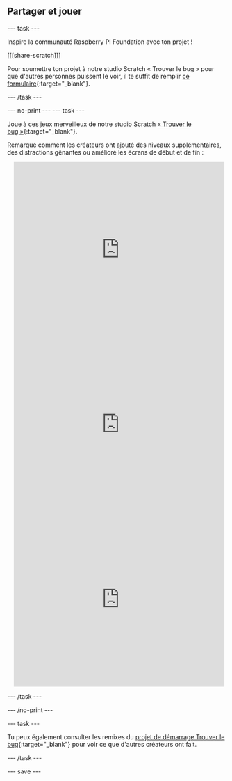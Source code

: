 ## Partager et jouer

--- task ---

Inspire la communauté Raspberry Pi Foundation avec ton projet !

[[[share-scratch]]]

Pour soumettre ton projet à notre studio Scratch « Trouver le bug » pour que d'autres personnes puissent le voir, il te suffit de remplir [ce formulaire](https://form.raspberrypi.org/f/community-project-submissions){:target="_blank"}.

--- /task ---

--- no-print ---
--- task --- 

Joue à ces jeux merveilleux de notre studio Scratch [« Trouver le bug »](https://scratch.mit.edu/studios/29005236/){:target="_blank"}.

Remarque comment les créateurs ont ajouté des niveaux supplémentaires, des distractions gênantes ou amélioré les écrans de début et de fin :

<div class="scratch-preview" style="margin-left: 15px;">
  <iframe allowtransparency="true" width="485" height="402" src="https://scratch.mit.edu/projects/embed/545488112/?autostart=false" frameborder="0"></iframe>
</div>

<div class="scratch-preview" style="margin-left: 15px;">
  <iframe allowtransparency="true" width="485" height="402" src="https://scratch.mit.edu/projects/embed/707645119/?autostart=false" frameborder="0"></iframe>
</div>

<div class="scratch-preview" style="margin-left: 15px;">
  <iframe allowtransparency="true" width="485" height="402" src="https://scratch.mit.edu/projects/embed/707644397/?autostart=false" frameborder="0"></iframe>
</div>

--- /task ---

--- /no-print ---

--- task ---

Tu peux également consulter les remixes du [projet de démarrage Trouver le bug](https://scratch.mit.edu/projects/582214723/remixes){:target="_blank"} pour voir ce que d'autres créateurs ont fait.

--- /task ---

--- save ---

